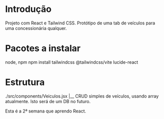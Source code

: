 # Introdução
Projeto com React e Tailwind CSS. Protótipo de uma tab de veículos para uma concessionária qualquer. 

# Pacotes a instalar
node, npm
npm install tailwindcss @tailwindcss/vite lucide-react

# Estrutura
./src/components/Veiculos.jsx
|__ CRUD simples de veículos, usando array atualmente. Isto será de um DB no futuro.

Esta é a 2ª semana que aprendo React.
